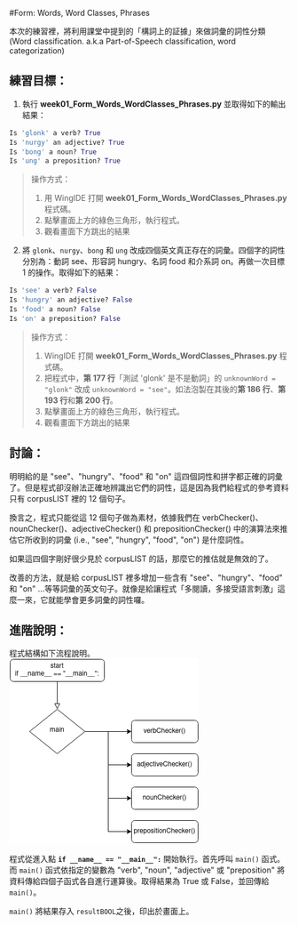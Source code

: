 #Form: Words, Word Classes, Phrases

本次的練習裡，將利用課堂中提到的「構詞上的証據」來做詞彙的詞性分類 (Word classification. a.k.a Part-of-Speech classification, word categorization)

## 練習目標：

1. 執行 **week01_Form_Words_WordClasses_Phrases.py** 並取得如下的輸出結果：
```python
Is 'glonk' a verb? True
Is 'nurgy' an adjective? True
Is 'bong' a noun? True
Is 'ung' a preposition? True
```

>  操作方式：
> 1. 用 WingIDE 打開 **week01_Form_Words_WordClasses_Phrases.py** 程式碼。
> 2. 點擊畫面上方的綠色三角形，執行程式。
> 3. 觀看畫面下方跳出的結果

2. 將 `glonk`、`nurgy`、`bong` 和 `ung` 改成四個英文真正存在的詞彙。四個字的詞性分別為：動詞 see、形容詞 hungry、名詞 food 和介系詞 on。再做一次目標 1 的操作。取得如下的結果：
```python
Is 'see' a verb? False
Is 'hungry' an adjective? False
Is 'food' a noun? False
Is 'on' a preposition? False
```
> 操作方式：
> 1.  WingIDE 打開 **week01_Form_Words_WordClasses_Phrases.py** 程式碼。
> 2. 把程式中，**第 177 行**「測試 'glonk' 是不是動詞」的 `unknownWord = "glonk"` 改成 `unknownWord = "see"`。如法泡製在其後的**第 186 行**、**第 193 行**和**第 200 行**。
> 3. 點擊畫面上方的綠色三角形，執行程式。
> 4. 觀看畫面下方跳出的結果

## 討論：
明明給的是 "see"、"hungry"、"food" 和 "on" 這四個詞性和拼字都正確的詞彙了。但是程式卻沒辦法正確地辨識出它們的詞性，這是因為我們給程式的參考資料只有 corpusLIST 裡的 12 個句子。

換言之，程式只能從這 12 個句子做為素材，依據我們在 verbChecker()、nounChecker()、adjectiveChecker() 和 prepositionChecker() 中的演算法來推估它所收到的詞彙 (i.e., "see", "hungry", "food", "on") 是什麼詞性。

如果這四個字剛好很少見於 corpusLIST 的話，那麼它的推估就是無效的了。

改善的方法，就是給 corpusLIST 裡多增加一些含有 "see"、"hungry"、"food" 和 "on" …等等詞彙的英文句子。就像是給讓程式「多閱讀，多接受語言刺激」這麼一來，它就能學會更多詞彙的詞性囉。

## 進階說明：
程式結構如下流程說明。  
![flowchart](https://github.com/Droidtown/NLP_TrainingLab/blob/main/Syntax101/week01/week01.drawio.png  "flowchart")

程式從進入點 **`if __name__ == "__main__":`** 開始執行。首先呼叫 `main()` 函式。而 `main()` 函式依指定的變數為 "verb", "noun", "adjective" 或 "preposition" 將資料傳給四個子函式各自進行運算後。取得結果為 True 或 False，並回傳給 `main()`。

`main()` 將結果存入 `resultBOOL`之後，印出於畫面上。